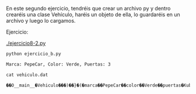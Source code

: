 En este segundo ejercicio, tendréis que crear un archivo py y dentro crearéis
una clase Vehículo, haréis un objeto de ella, lo guardaréis en un archivo y
luego lo cargamos.

Ejercicio:

[./ejercicio8-2.py](./ejercicio_b.py)

```txt
python ejercicio_b.py

Marca: PepeCar, Color: Verde, Puertas: 3
```

```txt
cat vehiculo.dat

��O__main__�Vehiculo���)��}�(�marca��PepeCar��color��Verde��puertas�Kub.
```

